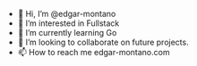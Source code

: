 - 👋 Hi, I’m @edgar-montano
- 👀 I’m interested in Fullstack
- 🌱 I’m currently learning Go
- 💞️ I’m looking to collaborate on future projects.
- 📫 How to reach me edgar-montano.com

<!---
edgar-montano/edgar-montano is a ✨ special ✨ repository because its `README.md` (this file) appears on your GitHub profile.
You can click the Preview link to take a look at your changes.
--->
